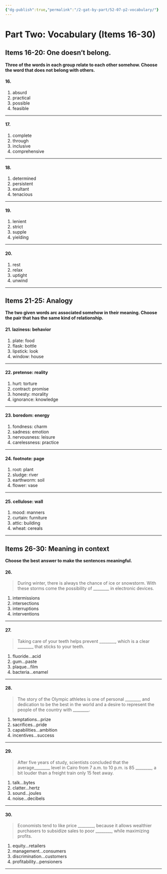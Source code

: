 ```yaml
---
{"dg-publish":true,"permalink":"/2-gat-by-part/52-07-p2-vocabulary/"}
---
```


# Part Two: Vocabulary (Items 16-30)
## Items 16-20: One doesn’t belong.
**Three of the words in each group relate to each other somehow. Choose the word that does not belong with others.**
#### 16.
1. absurd
2. practical
3. possible
4. feasible

---
#### 17.
1. complete
2. through
3. inclusive
4. comprehensive

---
#### 18.
1. determined
2. persistent
3. exultant
4. tenacious

---
#### 19.
1. lenient
2. strict
3. supple
4. yielding

---
#### 20.
1. rest
2. relax
3. uptight
4. unwind

---
## Items 21-25: Analogy
**The two given words arc associated somehow in their meaning. Choose the pair that has the same kind of relationship.**

#### 21. laziness: behavior
1. plate: food
2. flask: bottle
3. lipstick: look
4. window: house

---
#### 22. pretense: reality
1. hurt: torture
2. contract: promise
3. honesty: morality
4. ignorance: knowledge

---
#### 23. boredom: energy
1. fondness: charm
2. sadness: emotion
3. nervousness: leisure
4. carelessness: practice

---
#### 24. footnote: page
1. root: plant
2. sludge: river
3. earthworm: soil
4. flower: vase

---
#### 25. cellulose: wall
1. mood: manners
2. curtain: furniture
3. attic: building
4. wheat: cereals

---
## Items 26-30: Meaning in context
**Choose the best answer to make the sentences meaningful.**

#### 26. 
> During winter, there is always the chance of ice or snowstorm. With these storms come the possibility of \_\_\_\_\_\_\_\_ in electronic devices.
1. intermissions
2. intersections
3. interruptions
4. interventions

---
#### 27. 
> Taking care of your teeth helps prevent \_\_\_\_\_\_\_\_, which is a clear \_\_\_\_\_\_\_\_ that sticks to your teeth.
1. fluoride...acid
2. gum...paste
3. plaque...film
4. bacteria...enamel

---
#### 28. 
> The story of the Olympic athletes is one of personal \_\_\_\_\_\_\_\_ and dedication to be the best in the world and a desire to represent the people of the country with \_\_\_\_\_\_\_\_.
1. temptations...prize
2. sacrifices...pride
3. capabilities...ambition
4. incentives...success

---
#### 29. 
> After five years of study, scientists concluded that the average\_\_\_\_\_\_\_\_ level in Cairo from 7 a.m. to 10 p.m. is 85 \_\_\_\_\_\_\_\_, a bit louder than a freight train only 15 feet away.
1. talk...bytes
2. clatter...hertz
3. sound...joules
4. noise...decibels

---
#### 30. 
> Economists tend to like price \_\_\_\_\_\_\_\_, because it allows wealthier purchasers to subsidize sales to poor \_\_\_\_\_\_\_\_, while maximizing profits.
1. equity...retailers
2. management...consumers
3. discrimination...customers
4. profitability...pensioners

---
